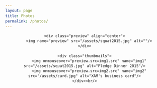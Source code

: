 ```yaml
---
layout: page
title: Photos
permalink: /photos/
---
```


<!-- <p>Created by <a target="_blank" href="http://html-tuts.com/">HTML-TUTS.com</a>. View full tutorial <a href="http://html-tuts.com/?p=2337" target="_blank">here</a>.</p> -->

<style type="text/css">
.thumbnails img {
	height: 80px;
	border: 4px solid #555;
	padding: 1px;
	margin: 0 10px 10px 0;
}

.thumbnails img:hover {
	border: 4px solid #00ccff;
	cursor:pointer;
}

.preview img {
	padding: 1px;
	width: 600px;
}
</style>

<div class="gallery" align="center">

	<div class="preview" align="center">
		<img name="preview" src="/assets/squat2015.jpg" alt=""/>
	</div>

	<div class="thumbnails">
		<img onmouseover="preview.src=img1.src" name="img1" src="/assets/squat2015.jpg" alt="Pledge Dinner 2015"/>
		<img onmouseover="preview.src=img2.src" name="img2" src="/assets/card.jpg" alt="XAM's business card"/>
	</div><br/>

</div>